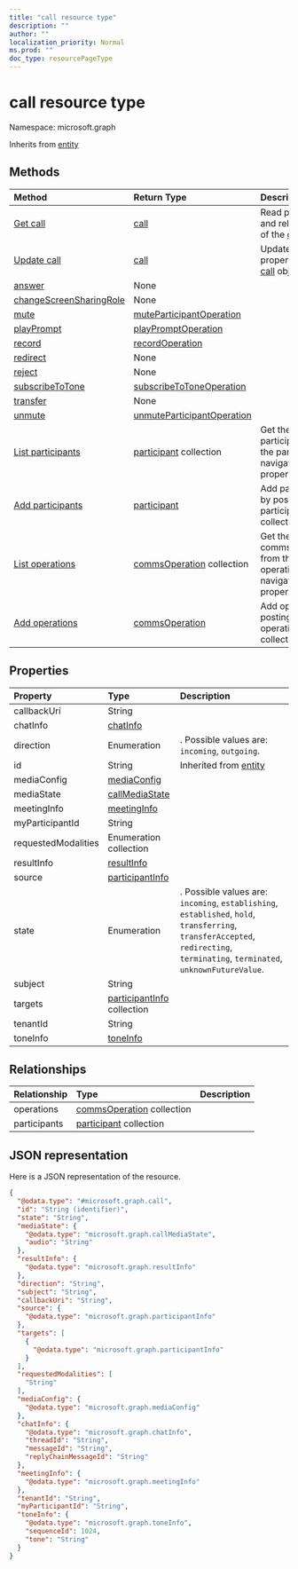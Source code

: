 ```yaml
---
title: "call resource type"
description: ""
author: ""
localization_priority: Normal
ms.prod: ""
doc_type: resourcePageType
---
```


# call resource type


Namespace: microsoft.graph




Inherits from [entity](../resources/entity.md)

## Methods
|Method|Return Type|Description|
|:---|:---|:---|
|[Get call](../api/call-get.md)|[call](../resources/call.md)|Read properties and relationships of the [call](../resources/call.md) object.|
|[Update call](../api/call-update.md)|[call](../resources/call.md)|Update the properties of a [call](../resources/call.md) object.|
|[answer](../api/call-answer.md)|None||
|[changeScreenSharingRole](../api/call-changescreensharingrole.md)|None||
|[mute](../api/call-mute.md)|[muteParticipantOperation](../resources/muteparticipantoperation.md)||
|[playPrompt](../api/call-playprompt.md)|[playPromptOperation](../resources/playpromptoperation.md)||
|[record](../api/call-record.md)|[recordOperation](../resources/recordoperation.md)||
|[redirect](../api/call-redirect.md)|None||
|[reject](../api/call-reject.md)|None||
|[subscribeToTone](../api/call-subscribetotone.md)|[subscribeToToneOperation](../resources/subscribetotoneoperation.md)||
|[transfer](../api/call-transfer.md)|None||
|[unmute](../api/call-unmute.md)|[unmuteParticipantOperation](../resources/unmuteparticipantoperation.md)||
|[List participants](../api/call-list-participants.md)|[participant](../resources/participant.md) collection|Get the participants from the participants navigation property.|
|[Add participants](../api/call-post-participants.md)|[participant](../resources/participant.md)|Add participants by posting to the participants collection.|
|[List operations](../api/call-list-operations.md)|[commsOperation](../resources/commsoperation.md) collection|Get the commsOperations from the operations navigation property.|
|[Add operations](../api/call-post-operations.md)|[commsOperation](../resources/commsoperation.md)|Add operations by posting to the operations collection.|

## Properties
|Property|Type|Description|
|:---|:---|:---|
|callbackUri|String||
|chatInfo|[chatInfo](../resources/chatinfo.md)||
|direction|Enumeration|. Possible values are: `incoming`, `outgoing`.|
|id|String| Inherited from [entity](../resources/entity.md)|
|mediaConfig|[mediaConfig](../resources/mediaconfig.md)||
|mediaState|[callMediaState](../resources/callmediastate.md)||
|meetingInfo|[meetingInfo](../resources/meetinginfo.md)||
|myParticipantId|String||
|requestedModalities|Enumeration collection||
|resultInfo|[resultInfo](../resources/resultinfo.md)||
|source|[participantInfo](../resources/participantinfo.md)||
|state|Enumeration|. Possible values are: `incoming`, `establishing`, `established`, `hold`, `transferring`, `transferAccepted`, `redirecting`, `terminating`, `terminated`, `unknownFutureValue`.|
|subject|String||
|targets|[participantInfo](../resources/participantinfo.md) collection||
|tenantId|String||
|toneInfo|[toneInfo](../resources/toneinfo.md)||

## Relationships
|Relationship|Type|Description|
|:---|:---|:---|
|operations|[commsOperation](../resources/commsoperation.md) collection||
|participants|[participant](../resources/participant.md) collection||

## JSON representation
Here is a JSON representation of the resource.
<!-- {
  "blockType": "resource",
  "keyProperty": "id",
  "@odata.type": "microsoft.graph.call",
  "baseType": "microsoft.graph.entity",
  "openType": true
}
-->
``` json
{
  "@odata.type": "#microsoft.graph.call",
  "id": "String (identifier)",
  "state": "String",
  "mediaState": {
    "@odata.type": "microsoft.graph.callMediaState",
    "audio": "String"
  },
  "resultInfo": {
    "@odata.type": "microsoft.graph.resultInfo"
  },
  "direction": "String",
  "subject": "String",
  "callbackUri": "String",
  "source": {
    "@odata.type": "microsoft.graph.participantInfo"
  },
  "targets": [
    {
      "@odata.type": "microsoft.graph.participantInfo"
    }
  ],
  "requestedModalities": [
    "String"
  ],
  "mediaConfig": {
    "@odata.type": "microsoft.graph.mediaConfig"
  },
  "chatInfo": {
    "@odata.type": "microsoft.graph.chatInfo",
    "threadId": "String",
    "messageId": "String",
    "replyChainMessageId": "String"
  },
  "meetingInfo": {
    "@odata.type": "microsoft.graph.meetingInfo"
  },
  "tenantId": "String",
  "myParticipantId": "String",
  "toneInfo": {
    "@odata.type": "microsoft.graph.toneInfo",
    "sequenceId": 1024,
    "tone": "String"
  }
}
```


